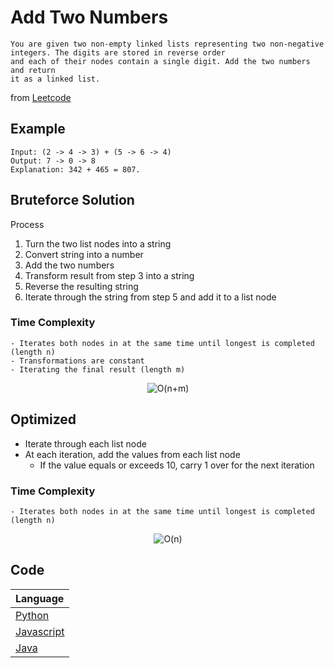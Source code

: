 # Add Two Numbers

```text
You are given two non-empty linked lists representing two non-negative integers. The digits are stored in reverse order 
and each of their nodes contain a single digit. Add the two numbers and return
it as a linked list.
```
from [Leetcode](https://leetcode.com/problems/add-two-numbers/)

## Example

```
Input: (2 -> 4 -> 3) + (5 -> 6 -> 4)
Output: 7 -> 0 -> 8
Explanation: 342 + 465 = 807.
```

## Bruteforce Solution

Process
1. Turn the two list nodes into a string
2. Convert string into a number
3. Add the two numbers
4. Transform result from step 3 into a string
5. Reverse the resulting string
6. Iterate through the string from step 5 and add it to a list node

### Time Complexity

```text
- Iterates both nodes in at the same time until longest is completed (length n)
- Transformations are constant
- Iterating the final result (length m)
```

<p align="center"><img src="https://latex.codecogs.com/gif.latex?O(n&plus;m)" title="O(n+m)" /></p>


## Optimized

- Iterate through each list node
- At each iteration, add the values from each list node
    - If the value equals or exceeds 10, carry 1 over for the next iteration
 
### Time Complexity
```text
- Iterates both nodes in at the same time until longest is completed (length n)
```

<p align="center"><img src="https://latex.codecogs.com/gif.latex?O(n)" title="O(n)" /></p>


## Code

| Language |
| :---     |
| [Python](../src/py/core/leetcode/add_two_numbers.py)|
| [Javascript](../src/js/core/leetcode/addTwoNumbers.js)
| [Java](../src/java/core/leetcode/AddTwoNumbers.java) |
